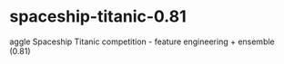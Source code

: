 # spaceship-titanic-0.81
aggle Spaceship Titanic competition - feature engineering + ensemble (0.81)
